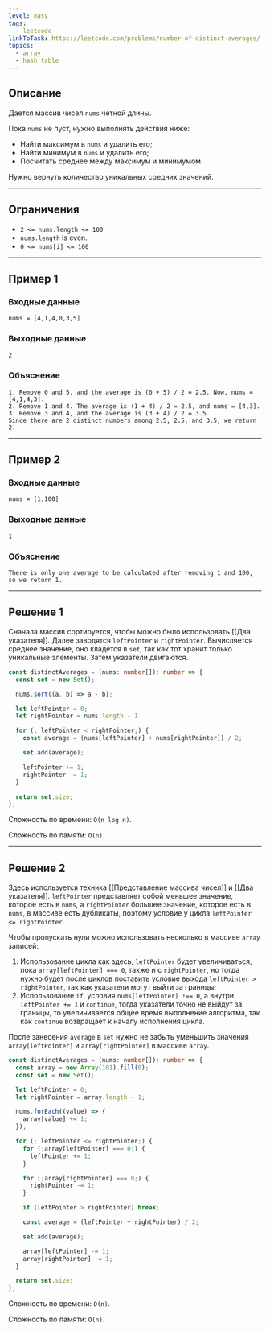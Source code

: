 ```yaml
---
level: easy
tags:
  - leetcode
linkToTask: https://leetcode.com/problems/number-of-distinct-averages/
topics:
  - array
  - hash table
---
```

## Описание

Дается массив чисел `nums` четной длины.

Пока `nums` не пуст, нужно выполнять действия ниже:
- Найти максимум в `nums` и удалить его;
- Найти минимум в `nums` и удалить его;
- Посчитать среднее между максимум и минимумом.

Нужно вернуть количество уникальных средних значений.

---
## Ограничения

- `2 <= nums.length <= 100`
- `nums.length` is even.
- `0 <= nums[i] <= 100`

---
## Пример 1

### Входные данные

```
nums = [4,1,4,0,3,5]
```
### Выходные данные

```
2
```
### Объяснение

```
1. Remove 0 and 5, and the average is (0 + 5) / 2 = 2.5. Now, nums = [4,1,4,3].
2. Remove 1 and 4. The average is (1 + 4) / 2 = 2.5, and nums = [4,3].
3. Remove 3 and 4, and the average is (3 + 4) / 2 = 3.5.
Since there are 2 distinct numbers among 2.5, 2.5, and 3.5, we return 2.
```

---
## Пример 2

### Входные данные

```
nums = [1,100]
```
### Выходные данные

```
1
```
### Объяснение

```
There is only one average to be calculated after removing 1 and 100, so we return 1.
```

---
## Решение 1

Сначала массив сортируется, чтобы можно было использовать [[Два указателя]]. Далее заводятся `leftPointer` и `rightPointer`. Вычисляется среднее значение, оно кладется в `set`, так как тот хранит только уникальные элементы. Затем указатели двигаются.

```typescript
const distinctAverages = (nums: number[]): number => {
  const set = new Set();

  nums.sort((a, b) => a - b);

  let leftPointer = 0;
  let rightPointer = nums.length - 1

  for (; leftPointer < rightPointer;) {
    const average = (nums[leftPointer] + nums[rightPointer]) / 2;

    set.add(average);

    leftPointer += 1;
    rightPointer -= 1;
  }

  return set.size;
};
```

Сложность по времени: `O(n log n)`.

Сложность по памяти: `O(n)`.

---
## Решение 2

Здесь используется техника [[Представление массива чисел]] и [[Два указателя]]. `leftPointer` представляет собой меньшее значение, которое есть в `nums`, а `rightPointer` большее значение, которое есть в `nums`, в массиве есть дубликаты, поэтому условие у цикла `leftPointer <= rightPointer`. 

Чтобы пропускать нули можно использовать несколько в массиве `array` записей:
1. Использование цикла как здесь, `leftPointer` будет увеличиваться, пока `array[leftPointer] === 0`, также и с `rightPointer`, но тогда нужно будет после циклов поставить условие выхода `leftPointer > rightPointer`, так как указатели могут выйти за границы;
2. Использование `if`, условия `nums[leftPointer] !== 0`, а внутри `leftPointer += 1` и `continue`, тогда указатели точно не выйдут за границы, то увеличивается общее время выполнение алгоритма, так как `continue` возвращает к началу исполнения цикла.

После занесения `average` в `set` нужно не забыть уменьшить значения `array[leftPointer]` и `array[rightPointer]` в массиве `array`.

```typescript
const distinctAverages = (nums: number[]): number => {
  const array = new Array(101).fill(0);
  const set = new Set();

  let leftPointer = 0;
  let rightPointer = array.length - 1;

  nums.forEach((value) => {
    array[value] += 1;
  });

  for (; leftPointer <= rightPointer;) {
    for (;array[leftPointer] === 0;) {
      leftPointer += 1;
    }

    for (;array[rightPointer] === 0;) {
      rightPointer -= 1;
    }

    if (leftPointer > rightPointer) break;

    const average = (leftPointer + rightPointer) / 2;

    set.add(average);

    array[leftPointer] -= 1;
    array[rightPointer] -= 1;
  }

  return set.size;
};
```

Сложность по времени: `O(n)`.

Сложность по памяти: `O(n)`.

